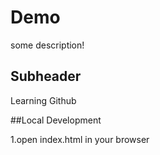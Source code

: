 # Demo

some description!


## Subheader
Learning Github 

##Local Development

1.open index.html in your browser